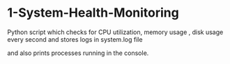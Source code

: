 # 1-System-Health-Monitoring

Python script which checks for CPU utilization, memory usage , disk usage every second and stores logs in system.log file

and also prints processes running in the console.
